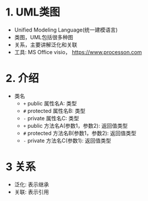 # 1. UML类图
+ Unified Modeling Language(统一建模语言)
+ 类图，UML包括很多种图
+ 关系，主要讲解泛化和关联
+ 工具: MS Office visio， https://www.processon.com

# 2. 介绍
+ 类名
	+ `+` public 属性名A: 类型
	+ `#` protected 属性名B: 类型
	+ `-` private 属性名C: 类型
	+ `+` public 方法名A(参数1，参数2): 返回值类型
	+ `#` protected 方法名B(参数1，参数2): 返回值类型
	+ `-` private 方法名C(参数1): 返回值类型

# 3 关系
+ 泛化: 表示继承
+ 关联: 表示引用
